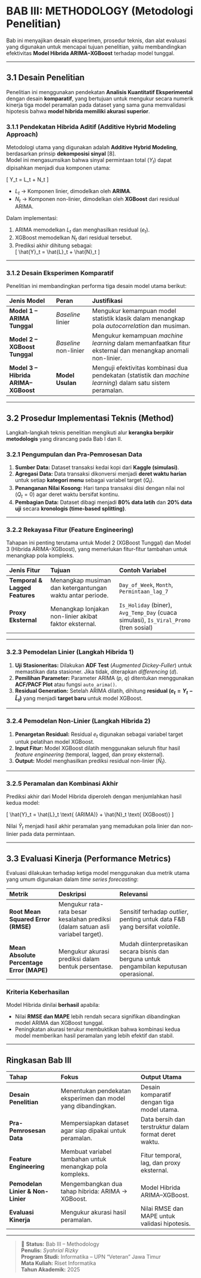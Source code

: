 # BAB III: METHODOLOGY (Metodologi Penelitian)

Bab ini menyajikan desain eksperimen, prosedur teknis, dan alat evaluasi yang digunakan untuk mencapai tujuan penelitian, yaitu membandingkan efektivitas **Model Hibrida ARIMA–XGBoost** terhadap model tunggal.

---

## 3.1 Desain Penelitian
Penelitian ini menggunakan pendekatan **Analisis Kuantitatif Eksperimental** dengan desain **komparatif**, yang bertujuan untuk mengukur secara numerik kinerja tiga model peramalan pada dataset yang sama guna memvalidasi hipotesis bahwa **model hibrida memiliki akurasi superior**.

### 3.1.1 Pendekatan Hibrida Aditif (Additive Hybrid Modeling Approach)
Metodologi utama yang digunakan adalah **Additive Hybrid Modeling**, berdasarkan prinsip **dekomposisi sinyal** [8].  
Model ini mengasumsikan bahwa sinyal permintaan total ($Y_t$) dapat dipisahkan menjadi dua komponen utama:

\[
Y_t = L_t + N_t
\]

- $L_t$ → Komponen linier, dimodelkan oleh **ARIMA**.  
- $N_t$ → Komponen non-linier, dimodelkan oleh **XGBoost** dari residual ARIMA.  

Dalam implementasi:
1. ARIMA memodelkan $L_t$ dan menghasilkan residual ($e_t$).  
2. XGBoost memodelkan $N_t$ dari residual tersebut.  
3. Prediksi akhir dihitung sebagai:  
   \[
   \hat{Y}_t = \hat{L}_t + \hat{N}_t
   \]

---

### 3.1.2 Desain Eksperimen Komparatif
Penelitian ini membandingkan performa tiga desain model utama berikut:

| Jenis Model | Peran | Justifikasi |
|:---|:---|:---|
| **Model 1 – ARIMA Tunggal** | *Baseline* linier | Mengukur kemampuan model statistik klasik dalam menangkap pola *autocorrelation* dan musiman. |
| **Model 2 – XGBoost Tunggal** | *Baseline* non-linier | Mengukur kemampuan *machine learning* dalam memanfaatkan fitur eksternal dan menangkap anomali non-linier. |
| **Model 3 – Hibrida ARIMA–XGBoost** | **Model Usulan** | Menguji efektivitas kombinasi dua pendekatan (statistik dan *machine learning*) dalam satu sistem peramalan. |

---

## 3.2 Prosedur Implementasi Teknis (Method)
Langkah-langkah teknis penelitian mengikuti alur **kerangka berpikir metodologis** yang dirancang pada Bab I dan II.

### 3.2.1 Pengumpulan dan Pra-Pemrosesan Data
1. **Sumber Data:** Dataset transaksi kedai kopi dari **Kaggle (simulasi)**.  
2. **Agregasi Data:** Data transaksi dikonversi menjadi **deret waktu harian** untuk setiap **kategori menu** sebagai variabel target ($Q_t$).  
3. **Penanganan Nilai Kosong:** Hari tanpa transaksi diisi dengan nilai nol ($Q_t = 0$) agar deret waktu bersifat kontinu.  
4. **Pembagian Data:** Dataset dibagi menjadi **80% data latih** dan **20% data uji** secara **kronologis (time-based splitting)**.

---

### 3.2.2 Rekayasa Fitur (Feature Engineering)
Tahapan ini penting terutama untuk Model 2 (XGBoost Tunggal) dan Model 3 (Hibrida ARIMA–XGBoost), yang memerlukan fitur-fitur tambahan untuk menangkap pola kompleks.

| Jenis Fitur | Tujuan | Contoh Variabel |
|:---|:---|:---|
| **Temporal & Lagged Features** | Menangkap musiman dan ketergantungan waktu antar periode. | `Day_of_Week`, `Month`, `Permintaan_lag_7` |
| **Proxy Eksternal** | Menangkap lonjakan non-linier akibat faktor eksternal. | `Is_Holiday` (biner), `Avg_Temp_Day` (cuaca simulasi), `Is_Viral_Promo` (tren sosial) |

---

### 3.2.3 Pemodelan Linier (Langkah Hibrida 1)
1. **Uji Stasioneritas:** Dilakukan **ADF Test** (*Augmented Dickey-Fuller*) untuk memastikan data stasioner. Jika tidak, diterapkan *differencing* ($d$).  
2. **Pemilihan Parameter:** Parameter ARIMA ($p$, $q$) ditentukan menggunakan **ACF/PACF Plot** atau fungsi `auto_arima()`.  
3. **Residual Generation:** Setelah ARIMA dilatih, dihitung **residual ($e_t = Y_t - \hat{L}_t$)** yang menjadi **target baru** untuk model XGBoost.

---

### 3.2.4 Pemodelan Non-Linier (Langkah Hibrida 2)
1. **Penargetan Residual:** Residual $e_t$ digunakan sebagai variabel target untuk pelatihan model XGBoost.  
2. **Input Fitur:** Model XGBoost dilatih menggunakan seluruh fitur hasil *feature engineering* (temporal, lagged, dan proxy eksternal).  
3. **Output:** Model menghasilkan prediksi residual non-linier ($\hat{N}_t$).

---

### 3.2.5 Peramalan dan Kombinasi Akhir
Prediksi akhir dari Model Hibrida diperoleh dengan menjumlahkan hasil kedua model:

\[
\hat{Y}_t = \hat{L}_t \text{ (ARIMA)} + \hat{N}_t \text{ (XGBoost)}
\]

Nilai $\hat{Y}_t$ menjadi hasil akhir peramalan yang memadukan pola linier dan non-linier pada data permintaan.

---

## 3.3 Evaluasi Kinerja (Performance Metrics)
Evaluasi dilakukan terhadap ketiga model menggunakan dua metrik utama yang umum digunakan dalam *time series forecasting*:

| Metrik | Deskripsi | Relevansi |
|:---|:---|:---|
| **Root Mean Squared Error (RMSE)** | Mengukur rata-rata besar kesalahan prediksi (dalam satuan asli variabel target). | Sensitif terhadap *outlier*, penting untuk data F&B yang bersifat *volatile*. |
| **Mean Absolute Percentage Error (MAPE)** | Mengukur akurasi prediksi dalam bentuk persentase. | Mudah diinterpretasikan secara bisnis dan berguna untuk pengambilan keputusan operasional. |

### Kriteria Keberhasilan
Model Hibrida dinilai **berhasil** apabila:
- Nilai **RMSE dan MAPE** lebih rendah secara signifikan dibandingkan model ARIMA dan XGBoost tunggal.  
- Peningkatan akurasi terukur membuktikan bahwa kombinasi kedua model memberikan hasil peramalan yang lebih efektif dan stabil.

---

## Ringkasan Bab III
| Tahap | Fokus | Output Utama |
|:---|:---|:---|
| **Desain Penelitian** | Menentukan pendekatan eksperimen dan model yang dibandingkan. | Desain komparatif dengan tiga model utama. |
| **Pra-Pemrosesan Data** | Mempersiapkan dataset agar siap dipakai untuk peramalan. | Data bersih dan terstruktur dalam format deret waktu. |
| **Feature Engineering** | Membuat variabel tambahan untuk menangkap pola kompleks. | Fitur temporal, lag, dan proxy eksternal. |
| **Pemodelan Linier & Non-Linier** | Mengembangkan dua tahap hibrida: ARIMA → XGBoost. | Model Hibrida ARIMA–XGBoost. |
| **Evaluasi Kinerja** | Mengukur akurasi hasil peramalan. | Nilai RMSE dan MAPE untuk validasi hipotesis. |

---

> 📄 **Status:** Bab III – Methodology  
> **Penulis:** *Syahrial Rizky*  
> **Program Studi:** Informatika – UPN “Veteran” Jawa Timur  
> **Mata Kuliah:** Riset Informatika  
> **Tahun Akademik:** 2025
